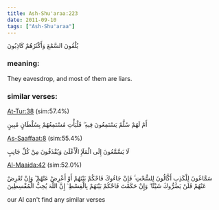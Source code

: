 ```yaml
---
title: Ash-Shu'araa:223
date: 2011-09-10
tags: ["Ash-Shu'araa"]
---
```

يُلْقُونَ السَّمْعَ وَأَكْثَرُهُمْ كَاذِبُونَ
### meaning: 
They eavesdrop, and most of them are liars.
### similar verses: 

[At-Tur:38](/52/38) (sim:57.4%)

أَمْ لَهُمْ سُلَّمٌ يَسْتَمِعُونَ فِيهِ ۖ فَلْيَأْتِ مُسْتَمِعُهُمْ بِسُلْطَانٍ مُبِينٍ

[As-Saaffaat:8](/37/8) (sim:55.4%)

لَا يَسَّمَّعُونَ إِلَى الْمَلَإِ الْأَعْلَىٰ وَيُقْذَفُونَ مِنْ كُلِّ جَانِبٍ

[Al-Maaida:42](/5/42) (sim:52.0%)

سَمَّاعُونَ لِلْكَذِبِ أَكَّالُونَ لِلسُّحْتِ ۚ فَإِنْ جَاءُوكَ فَاحْكُمْ بَيْنَهُمْ أَوْ أَعْرِضْ عَنْهُمْ ۖ وَإِنْ تُعْرِضْ عَنْهُمْ فَلَنْ يَضُرُّوكَ شَيْئًا ۖ وَإِنْ حَكَمْتَ فَاحْكُمْ بَيْنَهُمْ بِالْقِسْطِ ۚ إِنَّ اللَّهَ يُحِبُّ الْمُقْسِطِينَ

our AI can't find any similar verses

